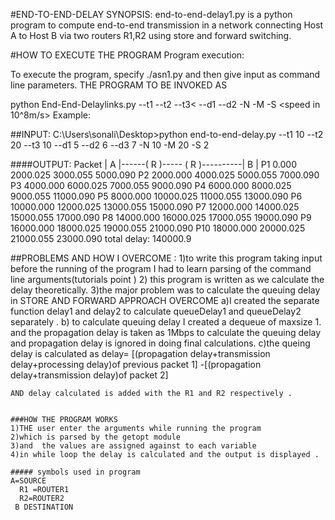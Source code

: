 #END-TO-END-DELAY
SYNOPSIS:
end-to-end-delay1.py is a python program to compute end-to-end transmission in a network connecting Host
A to Host B via two routers R1,R2 using store and forward switching.

#HOW TO EXECUTE THE PROGRAM 
Program execution:

To execute the program, specify ./asn1.py and then give input as command line parameters.
THE PROGRAM TO BE INVOKED AS 

  python End-End-Delaylinks.py --t1 <value in Mbps> --t2 <value in Mbps> --t3< --d1 <value in KM> --d2 <value in KM> -N <value> -M <value in Mbits> -S <speed in 10^8m/s>
Example:

##INPUT:
C:\Users\sonali\Desktop>python end-to-end-delay.py --t1 10 --t2 20 --t3 10  --d1 5 --d2 6 --d3 7 -N 10 -M 20 -S 2 
   
####OUTPUT:
 Packet |   A   |------(   R   )----- (   R   )----------|   B  |
  P1      0.000         2000.025       3000.055           5000.090
  P2      2000.000      4000.025       5000.055           7000.090
  P3      4000.000      6000.025       7000.055           9000.090
  P4      6000.000      8000.025       9000.055           11000.090
  P5      8000.000      10000.025      11000.055          13000.090
  P6      10000.000     12000.025      13000.055          15000.090
  P7      12000.000     14000.025      15000.055          17000.090
  P8      14000.000     16000.025      17000.055          19000.090
  P9      16000.000     18000.025      19000.055          21000.090
  P10     18000.000     20000.025      21000.055          23000.090
 total delay: 140000.9
 
  ##PROBLEMS AND HOW I OVERCOME : 
 1)to write this program taking input before the running of the program I had to learn parsing of the command line arguments(tutorials    point )
 2) this program is written as we calculate the delay theoretically.
 3)the major problem was to calculate the queuing delay in STORE AND FORWARD APPROACH 
    OVERCOME
  a)I created the separate function delay1 and delay2 to calculate queueDelay1 and queueDelay2 separately .
  b) to calculate queuing delay I created a dequeue of maxsize 1. and the propagation delay  is taken as 1Mbps to calculate the queuing delay and propagation delay is ignored in doing final calculations.
  c)the queing delay is calculated as delay= [(propagation delay+transmission delay+processing delay)of previous packet  1] -[(propagation delay+transmission delay)of  packet 2]
  
    AND delay calculated is added with the R1 and R2 respectively .
    
    
    ###HOW THE PROGRAM WORKS 
    1)THE user enter the arguments while running the program 
    2)which is parsed by the getopt module 
    3)and  the values are assigned against to each variable 
    4)in while loop the delay is calculated and the output is displayed .
    
    ##### symbols used in program 
    A=SOURCE
      R1 =ROUTER1
      R2=ROUTER2
     B DESTINATION
 
